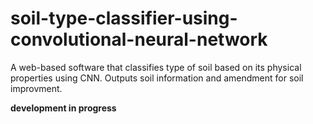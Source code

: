 # soil-type-classifier-using-convolutional-neural-network
A web-based software that classifies type of soil based on its physical properties using CNN. Outputs soil information and amendment for soil improvment.

**development in progress**
